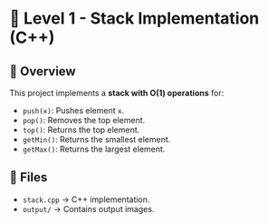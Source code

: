 # 📌 Level 1 - Stack Implementation (C++)

## 🚀 Overview
This project implements a **stack with O(1) operations** for:
- `push(x)`: Pushes element `x`.
- `pop()`: Removes the top element.
- `top()`: Returns the top element.
- `getMin()`: Returns the smallest element.
- `getMax()`: Returns the largest element.

## 📂 Files
- `stack.cpp` → C++ implementation.
- `output/` → Contains output images.


